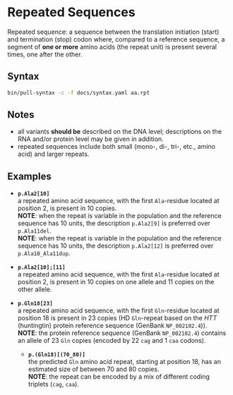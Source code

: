 # Repeated Sequences

<!-- ## Definition -->

Repeated sequence: a sequence between the translation initiation (start) and termination (stop) codon where, compared to a reference sequence, a segment of **one or more** amino acids (the repeat unit) is present several times, one after the other.

## Syntax

```sh exec="true"
bin/pull-syntax -c -f docs/syntax.yaml aa.rpt
```

## Notes

- all variants **should be** described on the DNA level; descriptions on the RNA and/or protein level may be given in addition.
- repeated sequences include both small (mono-, di-, tri-, etc., amino acid) and larger repeats.

## Examples

- **`p.Ala2[10]`**<br>
  a repeated amino acid sequence, with the first `Ala`-residue located at position 2, is present in 10 copies.<br>
  **NOTE**: when the repeat is variable in the population and the reference sequence has 10 units, the description `p.Ala2[9]` is preferred over `p.Ala11del`.<br>
  **NOTE**: when the repeat is variable in the population and the reference sequence has 10 units, the description `p.Ala2[12]` is preferred over `p.Ala10_Ala11dup`.

- **`p.Ala2[10];[11]`**<br>
  a repeated amino acid sequence, with the first `Ala`-residue located at position 2, is present in 10 copies on one allele and 11 copies on the other allele.

- **`p.Gln18[23]`**<br>
  a repeated amino acid sequence, with the first `Gln`-residue located at position 18 is present in 23 copies (HD `Gln`-repeat based on the _HTT_ (huntingtin) protein reference sequence (GenBank `NP_002102.4`)).<br>
  **NOTE**: the protein reference sequence (GenBank `NP_002102.4`) contains an allele of 23 `Gln` copies (encoded by 22 `cag` and 1 `caa` codons).
    - **`p.(Gln18)[(70_80)]`**<br>
      the predicted `Gln` amino acid repeat, starting at position 18, has an estimated size of between 70 and 80 copies.<br>
      **NOTE**: the repeat can be encoded by a mix of different coding triplets (`cag`, `caa`).
